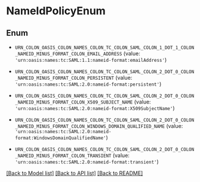 # NameIdPolicyEnum


## Enum

* `URN_COLON_OASIS_COLON_NAMES_COLON_TC_COLON_SAML_COLON_1_DOT_1_COLON_NAMEID_MINUS_FORMAT_COLON_EMAIL_ADDRESS` (value: `'urn:oasis:names:tc:SAML:1.1:nameid-format:emailAddress'`)

* `URN_COLON_OASIS_COLON_NAMES_COLON_TC_COLON_SAML_COLON_2_DOT_0_COLON_NAMEID_MINUS_FORMAT_COLON_PERSISTENT` (value: `'urn:oasis:names:tc:SAML:2.0:nameid-format:persistent'`)

* `URN_COLON_OASIS_COLON_NAMES_COLON_TC_COLON_SAML_COLON_2_DOT_0_COLON_NAMEID_MINUS_FORMAT_COLON_X509_SUBJECT_NAME` (value: `'urn:oasis:names:tc:SAML:2.0:nameid-format:X509SubjectName'`)

* `URN_COLON_OASIS_COLON_NAMES_COLON_TC_COLON_SAML_COLON_2_DOT_0_COLON_NAMEID_MINUS_FORMAT_COLON_WINDOWS_DOMAIN_QUALIFIED_NAME` (value: `'urn:oasis:names:tc:SAML:2.0:nameid-format:WindowsDomainQualifiedName'`)

* `URN_COLON_OASIS_COLON_NAMES_COLON_TC_COLON_SAML_COLON_2_DOT_0_COLON_NAMEID_MINUS_FORMAT_COLON_TRANSIENT` (value: `'urn:oasis:names:tc:SAML:2.0:nameid-format:transient'`)

[[Back to Model list]](../README.md#documentation-for-models) [[Back to API list]](../README.md#documentation-for-api-endpoints) [[Back to README]](../README.md)


